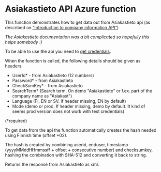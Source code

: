 # Asiakastieto API Azure function

This function demonstrates how to get data out from Asiakastieto api 
(as described on ["Introduction to company information API"](https://www.asiakastieto.fi/web/en/frontpage/integrations/introduction-to-integration?avp=prb)) 

_The Asiakastieto documentation was a bit complicated so hopefully this helps somebody :)_

To be able to use the api you need to [get credentials](https://www.asiakastieto.fi/web/fi/etusivu/rajapinnat/demo.html).

When the function is called, the following details should be given as headers:

- UserId* - from Asiakastieto (12 numbers)
- Password* - from Asiakastieto
- CheckSumKey* - from Asiakastieto
- SearchTerm* (Search term. On demo "Asiakastieto" or f.ex. part of the company name as "Asiakast")
- Language (FI, EN or SV. If header missing, EN by default)
- Mode (demo or prod. If header missing, demo by default. It kind of seems prod version does not work with test credentials)

(*required)

To get data from the api the function automatically creates the hash needed using Finnish time (offset +02).

The hash is created by combining userid, enduser, timestamp (yyyyMMddHHmmssff + offset + consecutive number) and checksumkey, hashing the combination with SHA-512 and converting it back to string.

Returns the response from Asiakastieto as xml.
